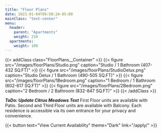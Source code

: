 ```yaml
---
title: "Floor Plans"
date: 2021-01-04T09:50:24-05:00
mainClass: "text-center"
menu:
  header:
    parent: "Apartments"
    weight: 210
  apartments:
    weight: 100
---
```


{{< addClass class="FloorPlans__Container" >}}
  {{< figure src="/images/floorPlans/Studio.png" caption="Studio / 1 Bathroom (407-432 SQ.FT)" >}}
  {{< figure src="/images/floorPlans/StudioDelux.png" caption="Studio Delux / 1 Bathroom (490-505 SQ.FT)" >}}
  {{< figure src="/images/floorPlans/1Bedroom.png" caption="1 Bedroom / 1 Bathroom (602-617 SQ.FT)" >}}
  {{< figure src="/images/floorPlans/2Bedroom.png" caption="2 Bedroom / 2 Bathroom (832-847 SQ.FT)" >}}
{{< /addClass >}}


***ToDo: Update Citrus Meadows Text***
First Floor units are available with Patio. Second and Third Floor units are available with Balcony. Each residence is accessible via its own entrance for your privacy and convenience.

{{< button text="View Current Availability" theme="Dark" link="/apply/" >}}

